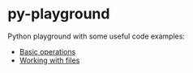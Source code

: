 # py-playground

Python playground with some useful code examples:
- [Basic operations](https://github.com/Marketionist/py-playground/blob/main/basic-operations.py)
- [Working with files](https://github.com/Marketionist/py-playground/blob/main/working-with-files.py)
